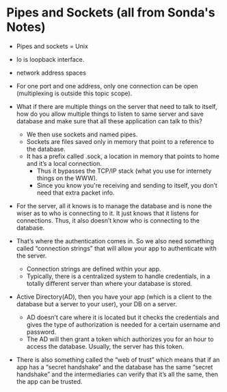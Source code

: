 
# Pipes and Sockets (all from Sonda's Notes)

* Pipes and sockets = Unix
* lo is loopback interface.
* network address spaces

* For one port and one address, only one connection can be open (multiplexing is outside this topic scope).

* What if there are multiple things on the server that need to talk to itself, how do you allow multiple things to listen to same server and save database and make sure that all these application can talk to this?
  * We then use sockets and named pipes.
  * Sockets are files saved only in memory that point to a reference to the database.
  * It has a prefix called .sock, a location in memory that points to home and it’s a local connection.
    * Thus it bypasses the TCP/IP stack (what you use for internety things on the WWW).
    * Since you know you're receiving and sending to itself, you don’t need that extra packet info.


* For the server, all it knows is to manage the database and is none the wiser as to who is connecting to it. It just knows that it listens for connections. Thus, it also doesn’t know who is connecting to the database.

* That’s where the authentication comes in. So we also need something called “connection strings” that will allow your app to authenticate with the server.
  * Connection strings are defined within your app.
  * Typically, there is a centralized system to handle credentials, in a totally different server than where your database is stored.


* Active Directory(AD), then you have your app (which is a client to the database but a server to your user), your DB on a server.
  * AD doesn’t care where it is located but it checks the credentials and gives the type of authorization is needed for a certain username and password.
  * The AD will then grant a token which authorizes you for an hour to access the database. Usually, the server has this token.


* There is also something called the “web of trust” which  means that if an app has a “secret handshake” and the database has the same “secret handshake” and the intermediaries can verify that it’s all the same, then the app can be trusted.
